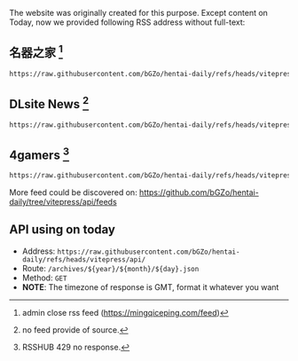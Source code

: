 The website was originally created for this purpose. Except content on Today, now we provided following RSS address without full-text: 

## 名器之家 [^why_mingqizhijia]

```html
https://raw.githubusercontent.com/bGZo/hentai-daily/refs/heads/vitepress/api/feeds/mingqiceping.xml
```
[^why_mingqizhijia]: admin close rss feed (https://mingqiceping.com/feed)

## DLsite News [^why_dlsite_news]

```html
https://raw.githubusercontent.com/bGZo/hentai-daily/refs/heads/vitepress/api/feeds/dlsite-news.xml
```

[^why_dlsite_news]: no feed provide of source.

## 4gamers [^why_4gamers]

```html
https://raw.githubusercontent.com/bGZo/hentai-daily/refs/heads/vitepress/api/feeds/4gamers.xml```
```

[^why_4gamers]: RSSHUB 429 no response.

More feed could be discovered on: https://github.com/bGZo/hentai-daily/tree/vitepress/api/feeds

## API using on today

- Address: `https://raw.githubusercontent.com/bGZo/hentai-daily/refs/heads/vitepress/api/`
- Route: `/archives/${year}/${month}/${day}.json`
- Method: `GET`
- **NOTE**: The timezone of response is GMT, format it whatever you want
